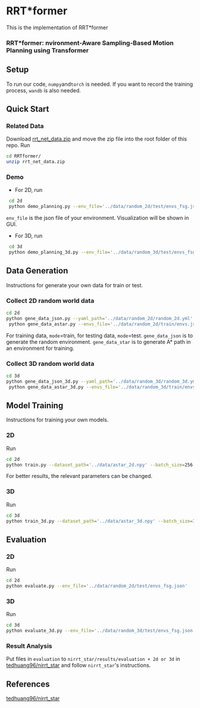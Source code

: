 # RRT*former

This is the implementation of RRT*former

### RRT*former: nvironment-Aware Sampling-Based Motion Planning using Transformer

## Setup
To run our code, `numpy`and`torch` is needed. If you want to record the training process, `wandb` is also needed.

## Quick Start

### Related Data
Download [rrt_net_data.zip](https://drive.google.com/file/d/1-1GqCMNWjuwJkmsNNJ0gX-vPvRRLpuhh/view?usp=drive_link) and move the zip file into the root folder of this repo. Run
```bash
cd RRTformer/
unzip rrt_net_data.zip
```

### Demo
- For 2D, run
```bash
 cd 2d
 python demo_planning.py --env_file='../data/random_2d/test/envs_fsg.json'
```
`env_file` is the json file of your environment. Visualization will be shown in GUI.

- For 3D, run
```bash
 cd 3d
 python demo_planning_3d.py --env_file='../data/random_3d/test/envs_fsg.json'
```
## Data Generation
Instructions for generate your own data for train or test.

### Collect 2D random world data
```bash
cd 2d
python gene_data_json.py --yaml_path='../data/random_2d/random_2d.yml' --json_path='../data/random_2d/test/envs.json' --mode='test'
 python gene_data_astar.py --envs_file='../data/random_2d/train/envs.json' # For train
```

For training data, `mode`=train, for testing data, `mode`=test. `gene_data_json` is to generate the random environment. `gene_data_star` is to generate A* path in an environment for training.

### Collect 3D random world data

```bash
cd 3d
python gene_data_json_3d.py --yaml_path='../data/random_3d/random_3d.yml' --json_path='../data/random_3d/test/envs.json' --mode='test'
 python gene_data_astar_3d.py --envs_file='../data/random_3d/train/envs.json' # For train
```

## Model Training
Instructions for training your own models.

### 2D
Run
```bash
cd 2d
python train.py --dataset_path='../data/astar_2d.npy' --batch_size=256 --epochs=2000 --lr=0.0001 --checkpoint_dir='../checkpoint/2d'
```
For better results, the relevant parameters can be changed.

### 3D

Run

```bash
cd 3d
python train_3d.py --dataset_path='../data/astar_3d.npy' --batch_size=128 --epochs=2000 --lr=0.0001 --checkpoint_dir='../checkpoint/3d'
```

## Evaluation

### 2D
Run
```bash
cd 2d
python evaluate.py --env_file='../data/random_2d/test/envs_fsg.json'
```
### 3D
Run
```bash
cd 3d
python evaluate_3d.py --env_file='../data/random_3d/test/envs_fsg.json'
```

### Result Analysis
Put files in `evaluation` to `nirrt_star/results/evaluation + 2d or 3d` in [tedhuang96/nirrt_star](https://github.com/tedhuang96/nirrt_star) and follow `nirrt_star`'s instructions.


## References

[tedhuang96/nirrt_star](https://github.com/tedhuang96/nirrt_star)

